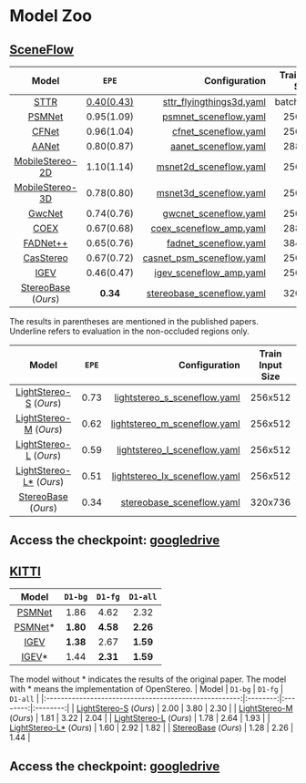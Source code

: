 # Model Zoo

## [SceneFlow](https://lmb.informatik.uni-freiburg.de/resources/datasets/SceneFlowDatasets.en.html)

|                         Model                          |         `EPE`         |                                                                      Configuration |  Train Input Size  |
|:------------------------------------------------------:|:---------------------:|-----------------------------------------------------------------------------------:|:------------:|
|        [STTR](https://arxiv.org/abs/2011.02910)        | <ins>0.40(0.43)</ins> |                  [sttr_flyingthings3d.yaml](../cfgs/sttr/sttr_flyingthings3d.yaml) |   batchrandom   |
|       [PSMNet](https://arxiv.org/abs/1803.08669)       |      0.95(1.09)       |                      [psmnet_sceneflow.yaml](../cfgs/psmnet/psmnet_sceneflow.yaml) |   256x512    |
|       [CFNet](https://arxiv.org/abs/2104.04314)        |      0.96(1.04)       |                   [cfnet_sceneflow.yaml](../cfgs/cfnet/cfnet_sceneflow_part2.yaml) |   256x512    |
|       [AANet](https://arxiv.org/abs/2004.09548)        |      0.80(0.87)       |                         [aanet_sceneflow.yaml](../cfgs/aanet/aanet_sceneflow.yaml) |   288x576    |
|  [MobileStereo-2D](https://arxiv.org/abs/2108.09770)   |      1.10(1.14)       |                     [msnet2d_sceneflow.yaml](../cfgs/msnet/msnet2d_sceneflow.yaml) |   256x512   |
|  [MobileStereo-3D](https://arxiv.org/abs/2108.09770)   |      0.78(0.80)       |                     [msnet3d_sceneflow.yaml](../cfgs/msnet/msnet3d_sceneflow.yaml) |   256x512   |
|       [GwcNet](https://arxiv.org/pdf/1903.04025)       |      0.74(0.76)       |                      [gwcnet_sceneflow.yaml](../cfgs/gwcnet/gwcnet_sceneflow.yaml) |   256x512    |
|        [COEX](https://arxiv.org/abs/2108.05773)        |      0.67(0.68)       |                    [coex_sceneflow_amp.yaml](../cfgs/coex/coex_sceneflow_amp.yaml) |   288x576   |
|      [FADNet++](https://arxiv.org/abs/2110.02582)      |      0.65(0.76)       |                      [fadnet_sceneflow.yaml](../cfgs/fadnet/fadnet_sceneflow.yaml) |   384x768    |
|     [CasStereo](https://arxiv.org/abs/1912.06378)      |      0.67(0.72)       |              [casnet_psm_sceneflow.yaml](../cfgs/casnet/casnet_psm_sceneflow.yaml) |   256x512   |
| [IGEV](https://arxiv.org/pdf/2303.06615.pdf)|     0.46(0.47)      |           [igev_sceneflow_amp.yaml](../cfgs/igev/igev_sceneflow_amp.yaml) |   256x512   |
| [StereoBase](https://arxiv.org/abs/2312.00343) (*Ours*) |         **0.34**          |   [stereobase_sceneflow.yaml](../cfgs/stereobase/stereobase_sceneflow.yaml) |  320x736   |

The results in parentheses are mentioned in the published papers. Underline refers to evaluation in the non-occluded regions only.

|                         Model                          |         `EPE`         |                                                                      Configuration |  Train Input Size  |
|:------------------------------------------------------:|:---------------------:|-----------------------------------------------------------------------------------:|:------------:|
|     [LightStereo-S](https://arxiv.org/abs/2406.19833) (*Ours*)  |         0.73          |   [lightstereo_s_sceneflow.yaml](../cfgs/lightstereo/lightstereo_s_sceneflow.yaml) |   256x512   |
|     [LightStereo-M](https://arxiv.org/abs/2406.19833) (*Ours*)  |         0.62          |   [lightstereo_m_sceneflow.yaml](../cfgs/lightstereo/lightstereo_m_sceneflow.yaml) |   256x512   |
|     [LightStereo-L](https://arxiv.org/abs/2406.19833) (*Ours*)  |         0.59          |   [lightstereo_l_sceneflow.yaml](../cfgs/lightstereo/lightstereo_l_sceneflow.yaml) |   256x512   |
|     [LightStereo-L*](https://arxiv.org/abs/2406.19833) (*Ours*) |         0.51          |   [lightstereo_lx_sceneflow.yaml](../cfgs/lightstereo/lightstereo_lx_sceneflow.yaml) |   256x512   |
|     [StereoBase](https://arxiv.org/abs/2312.00343) (*Ours*) |         0.34          |   [stereobase_sceneflow.yaml](../cfgs/stereobase/stereobase_sceneflow.yaml) |  320x736   |

Access the checkpoint: [googledrive](https://drive.google.com/drive/folders/1qG02SQLLaXT35vVTAS9UWvCWfB6RPgEu?usp=sharing)
------------------------------------------

## [KITTI](https://www.cvlibs.net/datasets/kitti/eval_scene_flow.php?benchmark=stereo)

|                         Model                         | `D1-bg`  | `D1-fg`  | `D1-all` |
|:-----------------------------------------------------:|:--------:|:--------:|:--------:|
|      [PSMNet](https://arxiv.org/abs/1803.08669)       |   1.86   |   4.62   |   2.32   |
|      [PSMNet](https://arxiv.org/abs/1803.08669)*      | **1.80** | **4.58** | **2.26** |
|     [IGEV](https://arxiv.org/pdf/2303.06615.pdf)      | **1.38** |   2.67   | **1.59** |
|     [IGEV](https://arxiv.org/pdf/2303.06615.pdf)*     |   1.44   | **2.31** | **1.59** |

The model without * indicates the results of the original paper. The model with * means the implementation of OpenStereo.
|                         Model                         | `D1-bg`  | `D1-fg`  | `D1-all` |
|:-----------------------------------------------------:|:--------:|:--------:|:--------:|
|   [LightStereo-S](https://arxiv.org/abs/2406.19833) (*Ours*)   |   2.00   |   3.80   |   2.30   |
|   [LightStereo-M](https://arxiv.org/abs/2406.19833) (*Ours*)   |   1.81   |   3.22   |   2.04   |
|   [LightStereo-L](https://arxiv.org/abs/2406.19833) (*Ours*)   |   1.78   |   2.64   |   1.93   |
|  [LightStereo-L*](https://arxiv.org/abs/2406.19833) (*Ours*)   |   1.60   |   2.92   |   1.82   |
|  [StereoBase](https://arxiv.org/abs/2312.00343) (*Ours*)   |   1.28  |   2.26   |   1.44   |

Access the checkpoint: [googledrive](https://drive.google.com/drive/folders/1eGtN_JAKy684ZP8gLTUemSgQxZir8hLf?usp=sharing)
------------------------------------------
